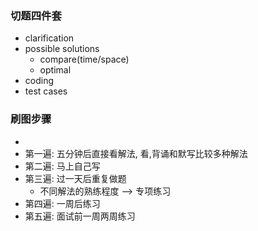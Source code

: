 ### 切题四件套
  - clarification
  - possible solutions
    - compare(time/space)
    - optimal
  - coding
  - test cases

### 刷图步骤
  - 
  - 第一遍: 五分钟后直接看解法, 看,背诵和默写比较多种解法
  - 第二遍: 马上自己写
  - 第三遍: 过一天后重复做题
    - 不同解法的熟练程度 --> 专项练习
  - 第四遍: 一周后练习
  - 第五遍: 面试前一周两周练习